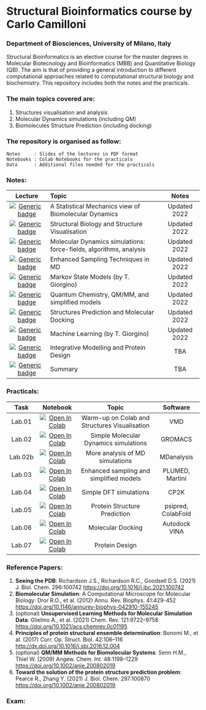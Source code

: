 # Structural Bioinformatics course by Carlo Camilloni
### Department of Biosciences, University of Milano, Italy

Structural Bioinformatics is an elective course for the master degrees in Molecular Biotecnology and Bioinformatics (MBB) and Quantitative Biology (QB). The aim is that of providing a general introduction to different computational approaches related to computational structural biology and biochemistry. This repository includes both the notes and the practicals. 

### The main topics covered are:

1. Structures visualisation and analysis
2. Molecular Dynamics simulations (including QM)
3. Biomolecules Structure Prediction (including docking)

### The repository is organised as follow:

    Notes     : Slides of the lectures in PDF format
    Notebooks : Colab Notebooks for the practicals
    Data      : Additional files needed for the practicals

### Notes:
| Lecture |  Topic | Notes |
|:--------:|:-------------|:--------:|
| [![Generic badge](https://img.shields.io/badge/1-PDF-<COLOR>.svg)](https://github.com/carlocamilloni/Structural-Bioinformatics/blob/main/Notes/01_StochasticMolecules.pdf) | A Statistical Mechanics view of Biomolecular Dynamics | Updated 2022 |
| [![Generic badge](https://img.shields.io/badge/2-PDF-<COLOR>.svg)](https://github.com/carlocamilloni/Structural-Bioinformatics/blob/main/Notes/02_StructuralBiology.pdf) | Structural Biology and Structure Visualisation | Updated 2022 |
| [![Generic badge](https://img.shields.io/badge/3-PDF-<COLOR>.svg)](https://github.com/carlocamilloni/Structural-Bioinformatics/blob/main/Notes/03_MolecularDynamics.pdf) | Molecular Dynamics simulations: force-fields, algorithms, analysis | Updated 2022 |
| [![Generic badge](https://img.shields.io/badge/4-PDF-<COLOR>.svg)](https://github.com/carlocamilloni/Structural-Bioinformatics/blob/main/Notes/04_EnhancedMD.pdf) | Enhanced Sampling Techniques in MD | Updated 2022 |
| [![Generic badge](https://img.shields.io/badge/5-PDF-<COLOR>.svg)](https://github.com/carlocamilloni/Structural-Bioinformatics/blob/main/Notes/05_MarkovSM.pdf) | Markov State Models (by T. Giorgino) | Updated 2022 |
| [![Generic badge](https://img.shields.io/badge/6-PDF-<COLOR>.svg)](https://github.com/carlocamilloni/Structural-Bioinformatics/blob/main/Notes/06_QM_MM_more.pdf) | Quantum Chemistry, QM/MM, and simplified models | Updated 2022 |
| [![Generic badge](https://img.shields.io/badge/7-PDF-<COLOR>.svg)](https://github.com/carlocamilloni/Structural-Bioinformatics/blob/main/Notes/07_StructurePredictionDocking.pdf) | Structures Prediction and Molecular Docking | Updated 2022 |
| [![Generic badge](https://img.shields.io/badge/8-PDF-<COLOR>.svg)](https://github.com/carlocamilloni/Structural-Bioinformatics/blob/main/Notes/08_MachineLearning.pdf) | Machine Learning (by T. Giorgino) | Updated 2022 |
| [![Generic badge](https://img.shields.io/badge/9-PDF-<COLOR>.svg)](https://) | Integrative Modelling and Protein Design | TBA |
| [![Generic badge](https://img.shields.io/badge/10-PDF-<COLOR>.svg)](https://) | Summary | TBA |

### Practicals:

| Task | Notebook | Topic | Software |
|:--------:|:-------------:|:--------:|:------:|
| Lab.01 | [![Open In Colab](https://colab.research.google.com/assets/colab-badge.svg)](https://colab.research.google.com/github/carlocamilloni/Structural-Bioinformatics/blob/main/Notebooks/lab01_intro.ipynb) | Warm-up on Colab and Structures Visualisation | VMD |
| Lab.02 | [![Open In Colab](https://colab.research.google.com/assets/colab-badge.svg)](https://colab.research.google.com/github/carlocamilloni/Structural-Bioinformatics/blob/main/Notebooks/lab02_MD.ipynb) | Simple Molecular Dynamics simulations | GROMACS |
| Lab.02b | [![Open In Colab](https://colab.research.google.com/assets/colab-badge.svg)](https://colab.research.google.com/github/carlocamilloni/Structural-Bioinformatics/blob/main/Notebooks/lab02b_MDanalysis.ipynb) | More analysis of MD simulations | MDanalysis |
| Lab.03 | [![Open In Colab](https://colab.research.google.com/assets/colab-badge.svg)](https://colab.research.google.com/github/carlocamilloni/Structural-Bioinformatics/blob/main/Notebooks/lab03_MD_enhanced_martini.ipynb) | Enhanced sampling and simplified models | PLUMED, Martini |
| Lab.04 | [![Open In Colab](https://colab.research.google.com/assets/colab-badge.svg)](https://colab.research.google.com/github/carlocamilloni/Structural-Bioinformatics/blob/main/Notebooks/lab04_QM.ipynb) | Simple DFT simulations | CP2K |
| Lab.05 | [![Open In Colab](https://colab.research.google.com/assets/colab-badge.svg)](https://colab.research.google.com/github/carlocamilloni/Structural-Bioinformatics/blob/main/Notebooks/lab05_StructurePred.ipynb) | Protein Structure Prediction | psipred, ColabFold |
| Lab.06 | [![Open In Colab](https://colab.research.google.com/assets/colab-badge.svg)](https://colab.research.google.com/github/carlocamilloni/Structural-Bioinformatics/blob/main/Notebooks/lab06_docking.ipynb) | Molecular Docking | Autodock VINA |
| Lab.07 | [![Open In Colab](https://colab.research.google.com/assets/colab-badge.svg)]() | Protein Design | |

### Reference Papers:

1. **Seeing the PDB**: Richardson J.S., Richardson R.C., Goodsell D.S. (2021) J. Biol. Chem. 296:100742 https://doi.org/10.1016/j.jbc.2021.100742
2. **Biomolecular Simulation**: A Computational Microscope for Molecular Biology: Dror R.O., et al. (2012) Annu. Rev. Biophys. 41:429-452 https://doi.org/10.1146/annurev-biophys-042910-155245
3. (optional) **Unsupervised Learning Methods for Molecular Simulation Data**: Glielmo A., et al. (2021) Chem. Rev. 121:9722–9758 https://doi.org/10.1021/acs.chemrev.0c01195
4. **Principles of protein structural ensemble determination**: Bonomi M., et al. (2017) Curr. Op. Struct. Biol. 42:106–116 http://dx.doi.org/10.1016/j.sbi.2016.12.004
5. (optional) **QM/MM Methods for Biomolecular Systems**: Senn H.M., Thiel W. (2009) Angew. Chem. Int. 48:1198–1229 https://doi.org/10.1002/anie.200802019
6. **Toward the solution of the protein structure prediction problem**: Pearce R., Zhang Y. (2021) J. Biol. Chem. 297:100870 https://doi.org/10.1002/anie.200802019

### Exam:
